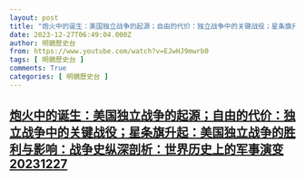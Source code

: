 ```yaml
---
layout: post
title: "炮火中的诞生：美国独立战争的起源；自由的代价：独立战争中的关键战役；星条旗升起：美国独立战争的胜利与影响：战争史纵深剖析：世界历史上的军事演变20231227"
date: 2023-12-27T06:49:04.000Z
author: 明鏡歷史台
from: https://www.youtube.com/watch?v=EJwHJ9mwrb0
tags: [ 明鏡歷史台 ]
comments: True
categories: [ 明鏡歷史台 ]
---
```

<!--1703659744000-->
[炮火中的诞生：美国独立战争的起源；自由的代价：独立战争中的关键战役；星条旗升起：美国独立战争的胜利与影响：战争史纵深剖析：世界历史上的军事演变20231227](https://www.youtube.com/watch?v=EJwHJ9mwrb0)
------

<div>

</div>

